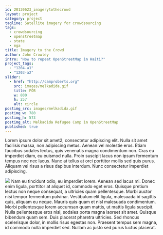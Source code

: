 ```yaml
---
id: 20130623_imagerytothecrowd
layout: project
category: project
tagline: Satellite imagery for crowdsourcing
tags: 
  - crowdsourcing
  - openstreetmap
  - state
  - nga
title: Imagery to the Crowd
author: John Crowley
intro: "How to repeat OpenStreetMap in Haiti?"
project_tags: 
  - "1204-a1"
  - "1203-a2"
slider: 
  - href: "http://camproberts.org"
    src: images/melkadida.gif
    title: FOB
    w: 800
    h: 257
    alt: circle
postimg_src: images/melkadida.gif
postimg_w: 780
postimg_h: 573
postimg_alt: Melkadida Refugee Camp in OpenStreetMap
published: true
---
```


Lorem ipsum dolor sit amet2, consectetur adipiscing elit. Nulla sit amet facilisis massa, non adipiscing metus. Aenean vel molestie eros. Etiam faucibus sodales lectus, quis venenatis magna condimentum non. Cras eu imperdiet diam, eu euismod nulla. Proin suscipit lacus non ipsum fermentum tempus nec nec lacus. Nunc at tellus at orci porttitor mollis sed quis purus. Aliquam vel risus a risus dapibus interdum. Nunc consectetur imperdiet adipiscing.

<!--more-->
![](/_posts/todd_aug11_700.jpg)
Nam eu tincidunt odio, eu imperdiet lorem. Aenean sed lacus mi. Donec enim ligula, porttitor at aliquet id, commodo eget eros. Quisque pretium lectus non neque consequat, a ultricies quam pellentesque. Morbi auctor nisi tempor fermentum pulvinar. Vestibulum elit ligula, malesuada id sagittis quis, aliquam eu neque. Mauris quis quam et nisl malesuada condimentum. Morbi pellentesque lorem accumsan quam mattis, ut mattis ligula suscipit. Nulla pellentesque eros nisi, sodales porta magna laoreet sit amet. Quisque bibendum quam sem. Duis placerat pharetra ultricies. Sed rhoncus scelerisque dolor, in mollis risus egestas non. Praesent tempus sem magna, id commodo nulla imperdiet sed. Nullam ac justo sed purus luctus placerat.